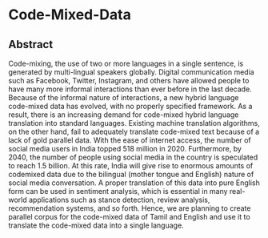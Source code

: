 # Code-Mixed-Data

## <b>Abstract</b>
Code-mixing, the use of two or more languages in a single sentence, is generated by multi-lingual speakers globally. Digital communication media such as Facebook, Twitter, Instagram, and others have allowed people to have many more informal interactions than ever before in the last decade. Because of the informal nature of interactions, a new hybrid language code-mixed data has evolved, with no properly specified framework. As a result, there is an increasing demand for code-mixed hybrid language translation into standard languages. Existing machine translation algorithms, on the other hand, fail to adequately translate code-mixed text because of a lack of gold parallel data. With the ease of internet access, the number of social media users in India topped 518 million in 2020. Furthermore, by 2040, the number of people using social media in the country is speculated to reach 1.5 billion. At this rate, India will give rise to enormous amounts of codemixed data due to the bilingual (mother tongue and English) nature of social media conversation. A proper translation of this data into pure English form can be used in sentiment analysis, which is essential in many real-world applications such as stance detection, review analysis, recommendation systems, and so forth. Hence, we are planning to create parallel corpus for the code-mixed data of Tamil and English and use it to translate the code-mixed data into a single language.
